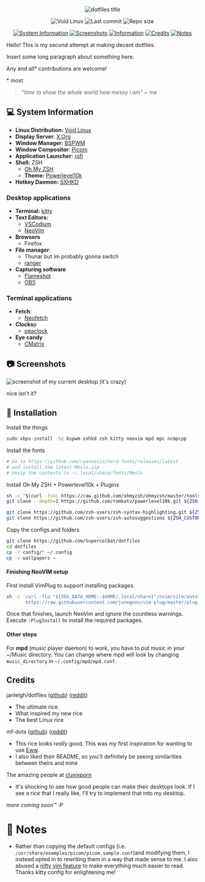 
<p align="center">
    <img alt="dotfiles title" src="https://i.ibb.co/hcrTc8F/dotfiles-cover.png">
</p>
<p align="center">
    <img alt="Void Linux" src="https://img.shields.io/badge/Void-GNU/Linux-green.svg?style=flat-square&logo=Void&logoColor=white&color=396d5a&labelColor=222">
    <img alt="Last commit" src="https://img.shields.io/github/last-commit/Supercolbat/dotfiles?style=flat-square&color=396d5a&labelColor=222">
    <img alt="Repo size" src="https://img.shields.io/github/repo-size/Supercolbat/dotfiles?style=flat-square&color=396d5a&labelColor=222">
</p>
<p align="center">  
    <a href="#computer-system-information"><img alt="System Information" src="https://img.shields.io/badge/System%20Information-2f5f4d?style=for-the-badge"></a>
    <a href="#camera-screenshots"><img alt="Screenshots" src="https://img.shields.io/badge/Screenshots-2f5f4d?style=for-the-badge"></a>
    <a href="#-installation"><img alt="Information" src="https://img.shields.io/badge/Installation-2f5f4d?style=for-the-badge"></a>
    <a href="#credits"><img alt="Credits" src="https://img.shields.io/badge/Notes-2f5f4d?style=for-the-badge"></a>
    <a href="#memo-notes"><img alt="Notes" src="https://img.shields.io/badge/Notes-2f5f4d?style=for-the-badge"></a>
</p>

Hello! This is my second attempt at making decent dotfiles.

Insert some long paragraph about something here.

Any and all* contributions are welcome!

\* most

> *"time to show the whole world how messy i am"* ~ me

## :computer: System Information

* **Linux Distribution:** [Void Linux](https://voidlinux.org/)
* **Display Server**: [X.Org](https://x.org/wiki)
* **Window Manager:** [BSPWM](https://github.com/baskerville/bspwm)
* **Window Compositor**: [Picom](https://github.com/yshui/picom)
* **Application Launcher:** [rofi](https://github.com/davatorium/rofi)
* **Shell:** ZSH
  * [Oh My ZSH](https://ohmyz.sh)
  * **Theme:** [Powerlevel10k](https://github.com/romkatv/powerlevel10k)
* **Hotkey Daemon:** [SXHKD](https://github.com/baskerville/sxhkd)

### Desktop applications
* **Terminal:** [kitty](https://github.com/kovidgoyal/kitty)
* **Text Editors:**
  * [VSCodium](https://github.com/VSCodium/vscodium)
  * [NeoVim](https://github.com/neovim/neovim)
* **Browsers**
  * Firefox
* **File manager**:
  * Thunar but im probably gonna switch
  * [ranger](https://github.com/ranger/ranger)
* **Capturing software**
  * [Flameshot](https://github.com/flameshot-org/flameshot)
  * [OBS](https://github.com/obsproject/obs-studio)

### Terminal applications
* **Fetch**:
  * [Neofetch](https://github.com/dylanaraps/neofetch)
* **Clocks**p
  * [peaclock](https://github.com/octobanana/peaclock)
* **Eye candy**
  * [CMatrix](https://github.com/abishekvashok/cmatrix)

## :camera: Screenshots

![screenshot of my current desktop (it's crazy)](https://via.placeholder.com/600x400)

nice isn't it?

## 🔧 Installation

Install the things

```bash
sudo xbps-install -Sy bspwm sxhkd zsh kitty neovim mpd mpc ncmpcpp
```

Install the fonts
```bash
# Go to https://github.com/ryanoasis/nerd-fonts/releases/latest
# and install the latest Meslo.zip
# Unzip the contents to ~/.local/share/fonts/Meslo
```
<!--
Easter egg? I tried making a command for this but as you can see, I can't.

```bash
# As of version 2.1.0, this command... won't work
# because im bad at making commands
# I'll fix it soon:tm:
mkdir -p ~/.local/share/fonts/Meslo
curl -L https://github.com/ryanoasis/nerd-fonts/releases/download/v2.1.0/Meslo.zip\
     --output - | unzip -\
     -d ~/.local/share/fonts/Meslo
```
-->

Install Oh My ZSH + Powerlevel10k + Plugins
```bash
sh -c "$(curl -fsSL https://raw.github.com/ohmyzsh/ohmyzsh/master/tools/install.sh)"
git clone --depth=1 https://github.com/romkatv/powerlevel10k.git ${ZSH_CUSTOM:-$HOME/.oh-my-zsh/custom}/themes/powerlevel10k

git clone https://github.com/zsh-users/zsh-syntax-highlighting.git ${ZSH_CUSTOM:-~/.oh-my-zsh/custom}/plugins/zsh-syntax-highlighting
git clone https://github.com/zsh-users/zsh-autosuggestions ${ZSH_CUSTOM:-~/.oh-my-zsh/custom}/plugins/zsh-autosuggestions
```

Copy the configs and folders
```bash
git clone https://github.com/Supercolbat/dotfiles
cd dotfiles
cp -r config/* ~/.config
cp -r wallpapers ~
```

#### Finishing NeoVIM setup
First install VimPlug to support installing packages.
```sh
sh -c 'curl -fLo "${XDG_DATA_HOME:-$HOME/.local/share}"/nvim/site/autoload/plug.vim --create-dirs \
       https://raw.githubusercontent.com/junegunn/vim-plug/master/plug.vim'
```

Once that finishes, launch NeoVim and ignore the countless warnings. Execute `:PlugInstall` to install the required packages.

#### Other steps
For **mpd** (music player daemon) to work, you have to put music in your \~/Music directory. You can change where mpd will look by changing `music_directory` in `~/.config/mpd/mpd.conf`.

## Credits

janleigh/dotfiles ([github](https://github.com/janleigh/dotfiles)) ([reddit](https://www.reddit.com/r/unixporn/comments/v0xy1o/bspwm_comfy_waves))
* The ultimate rice.
* What inspired my new rice 
* The best Linux rice

mf-dots ([github](https://github.com/obliviousofcraps/mf-dots)) ([reddit](https://www.reddit.com/r/unixporn/comments/o9fa24/openbox_eww_not_again_its_pastel_once_more))
* This rice looks *really* good. This was my first inspiration for wanting to use [Eww](https://github.com/elkowar/eww).
*  I also liked their README, so you'll definitely be seeing similarities between theirs and mine

The amazing people at [r/unixporn](https://www.reddit.com/r/unixporn)
* It's shocking to see how good people can make their desktops look. If I see a rice that I really like, I'll try to implement that into my desktop.

*more coming soon:tm: :P*

# :memo: Notes
* Rather than copying the default configs (i.e. `/usr/share/examples/picom/picom.sample.conf`)and modifying them, I instead opted in to rewriting them in a way that made sense to me. I also abused a [nifty vim feature](https://vim.fandom.com/wiki/Folding) to make everything much easier to read. Thanks kitty config for enlightening me!

